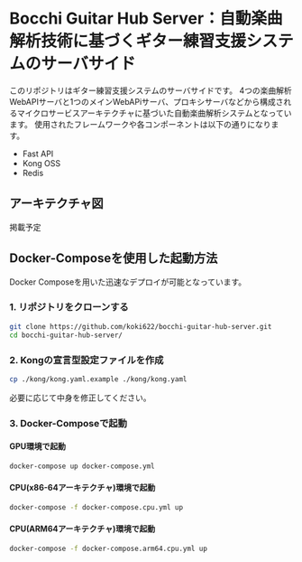 # Bocchi Guitar Hub Server：自動楽曲解析技術に基づくギター練習支援システムのサーバサイド


このリポジトリはギター練習支援システムのサーバサイドです。
4つの楽曲解析WebAPIサーバと1つのメインWebAPiサーバ、プロキシサーバなどから構成されるマイクロサービスアーキテクチャに基づいた自動楽曲解析システムとなっています。
使用されたフレームワークや各コンポーネントは以下の通りになります。
- Fast API
- Kong OSS
- Redis


## アーキテクチャ図
掲載予定

## Docker-Composeを使用した起動方法
Docker Composeを用いた迅速なデプロイが可能となっています。

### 1. リポジトリをクローンする
```bash
git clone https://github.com/koki622/bocchi-guitar-hub-server.git
cd bocchi-guitar-hub-server/
```

### 2. Kongの宣言型設定ファイルを作成
```bash
cp ./kong/kong.yaml.example ./kong/kong.yaml
```
必要に応じて中身を修正してください。

### 3. Docker-Composeで起動
#### GPU環境で起動
```bash
docker-compose up docker-compose.yml
```
#### CPU(x86-64アーキテクチャ)環境で起動
```bash
docker-compose -f docker-compose.cpu.yml up
```

#### CPU(ARM64アーキテクチャ)環境で起動
```bash
docker-compose -f docker-compose.arm64.cpu.yml up
```
